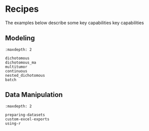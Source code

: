 # Recipes

The examples below describe some key capabilities key capabilities


## Modeling

```{toctree}
:maxdepth: 2

dichotomous
dichotomous_ma
multitumor
continuous
nested_dichotomous
batch
```

## Data Manipulation

```{toctree}
:maxdepth: 2

preparing-datasets
custom-excel-exports
using-r
```
